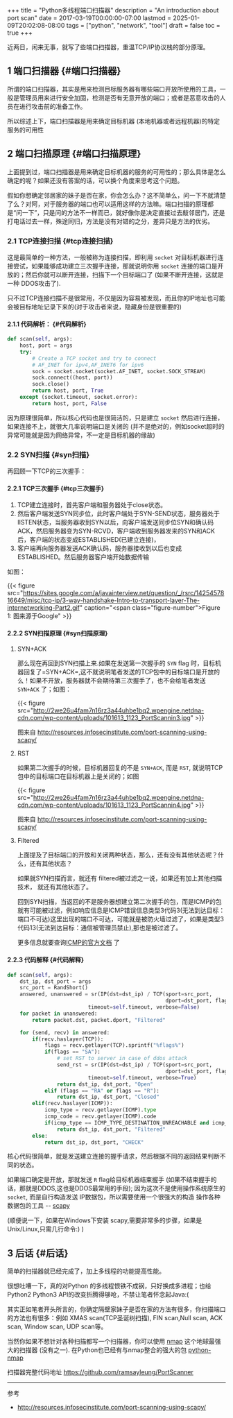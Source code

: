 +++
title = "Python多线程端口扫描器"
description = "An introduction about port scan"
date = 2017-03-19T00:00:00-07:00
lastmod = 2025-01-09T20:02:08-08:00
tags = ["python", "network", "tool"]
draft = false
toc = true
+++

近两日，闲来无事，就写了些端口扫描器，重温TCP/IP协议栈的部分原理。


## <span class="section-num">1</span> 端口扫描器 {#端口扫描器}

所谓的端口扫描器，其实是用来检测目标服务器有哪些端口开放所使用的工具，一般是管理员用来进行安全加固，检测是否有无意开放的端口；或者是恶意攻击的人员在进行攻击前的准备工作。

所以综述上下，端口扫描器是用来确定目标机器 (本地机器或者远程机器)的特定服务的可用性


## <span class="section-num">2</span> 端口扫描原理 {#端口扫描原理}

上面提到过，端口扫描器是用来确定目标机器的服务的可用性的；那么具体是怎么确定的呢？如果还没有答案的话，可以换个角度来思考这个问题。

假如你想确定邻居家的妹子是否在家，你会怎么办？这不简单么，问一下不就清楚了么？对阿，对于服务器的端口也可以适用这样的方法嘛。端口扫描的原理都是“问一下”，只是问的方法不一样而已，就好像你是决定直接过去敲邻居门，还是打电话过去一样，殊途同归，方法是没有对错的之分，差异只是方法的优劣。


### <span class="section-num">2.1</span> TCP连接扫描 {#tcp连接扫描}

这是最简单的一种方法，一般被称为连接扫描，即利用 `socket` 对目标机器进行连接尝试，如果能够成功建立三次握手连接，那就说明你用 `socket` 连接的端口是开放的；然后你就可以断开连接，扫描下一个目标端口了 (如果不断开连接，这就是一种 DDOS攻击了).

只不过TCP连接扫描不是很常用，不仅是因为容易被发现，而且你的IP地址也可能会被目标地址记录下来的(对于攻击者来说，隐藏身份是很重要的)


#### <span class="section-num">2.1.1</span> 代码解析： {#代码解析}

```python
def scan(self, args):
    host, port = args
    try:
        # Create a TCP socket and try to connect
        # AF_INET for ipv4,AF_INET6 for ipv6
        sock = socket.socket(socket.AF_INET, socket.SOCK_STREAM)
        sock.connect((host, port))
        sock.close()
        return host, port, True
    except (socket.timeout, socket.error):
        return host, port, False
```

因为原理很简单，所以核心代码也是很简洁的，只是建立 `socket` 然后进行连接，如果连接不上，就很大几率说明端口是关闭的 (并不是绝对的，例如socket超时的异常可能就是因为网络异常，不一定是目标机器的缘故)


### <span class="section-num">2.2</span> SYN扫描 {#syn扫描}

再回顾一下TCP的三次握手：


#### <span class="section-num">2.2.1</span> TCP三次握手 {#tcp三次握手}

1.  TCP建立连接时，首先客户端和服务器处于close状态。
2.  然后客户端发送SYN同步位，此时客户端处于SYN-SEND状态，服务器处于lISTEN状态，当服务器收到SYN以后，向客户端发送同步位SYN和确认码ACK，然后服务器变为SYN-RCVD，客户端收到服务器发来的SYN和ACK 后，客户端的状态变成ESTABLISHED(已建立连接)，
3.  客户端再向服务器发送ACK确认码，服务器接收到以后也变成ESTABLISHED。然后服务器客户端开始数据传输

如图：

{{< figure src="https://sites.google.com/a/javainterview.net/question/_/rsrc/1425457816649/misc/tcp-ip/3-way-handshake-Intro-to-transport-layer-The-internetworking-Part2.gif" caption="<span class=\"figure-number\">Figure 1: </span>图来源于Google" >}}


#### <span class="section-num">2.2.2</span> SYN扫描原理 {#syn扫描原理}

<!--list-separator-->

1.  SYN+ACK

    那么现在再回到SYN扫描上来.如果在发送第一次握手的 `SYN` flag 时，目标机器回复了=SYN+ACK=,这不就说明笔者发送的TCP包中的目标端口是开放的么！如果不开放，服务器就不会期待第三次握手了，也不会给笔者发送 `SYN+ACK` 了；如图：

    {{< figure src="http://2we26u4fam7n16rz3a44uhbe1bq2.wpengine.netdna-cdn.com/wp-content/uploads/101613_1123_PortScannin3.jpg" >}}

    图来自 <http://resources.infosecinstitute.com/port-scanning-using-scapy/>

<!--list-separator-->

2.  RST

    如果第二次握手的时候，目标机器回复的不是 `SYN+ACK`, 而是 `RST`, 就说明TCP包中的目标端口在目标机器上是关闭的；如图

    {{< figure src="http://2we26u4fam7n16rz3a44uhbe1bq2.wpengine.netdna-cdn.com/wp-content/uploads/101613_1123_PortScannin4.jpg" >}}

    图来自 <http://resources.infosecinstitute.com/port-scanning-using-scapy/>

<!--list-separator-->

3.  Filtered

    上面提及了目标端口的开放和关闭两种状态，那么，还有没有其他状态呢？什么，还有其他状态？

    如果就SYN扫描而言，就还有 filtered被过滤之一说，如果还有加上其他扫描技术， 就还有其他状态了。

    回到SYN扫描，当返回的不是服务器想建立第二次握手的包，而是ICMP的包就有可能被过滤，例如响应信息是ICMP错误信息类型3代码3(无法到达目标：端口不可达)这里出现的端口不可达，可能就是被防火墙过滤了，如果是类型3代码13(无法到达目标：通信被管理员禁止),那也是被过滤了。

    更多信息就要查询[ICMP的官方文档](https://www.iana.org/assignments/icmp-parameters/icmp-parameters.xhtml) 了


#### <span class="section-num">2.2.3</span> 代码解释 {#代码解释}

```python
def scan(self, args):
    dst_ip, dst_port = args
    src_port = RandShort()
    answered, unanswered = sr(IP(dst=dst_ip) / TCP(sport=src_port,
                                                   dport=dst_port, flags="S"),
                          timeout=self.timeout, verbose=False)
    for packet in unanswered:
        return packet.dst, packet.dport, "Filtered"

    for (send, recv) in answered:
        if(recv.haslayer(TCP)):
            flags = recv.getlayer(TCP).sprintf("%flags%")
            if(flags == "SA"):
                # set RST to server in case of ddos attack
                send_rst = sr(IP(dst=dst_ip) / TCP(sport=src_port,
                                                   dport=dst_port, flags="R"),
                          timeout=self.timeout, verbose=True)
                return dst_ip, dst_port, "Open"
            elif (flags == "RA" or flags == "R"):
                return dst_ip, dst_port, "Closed"
        elif(recv.haslayer(ICMP)):
            icmp_type = recv.getlayer(ICMP).type
            icmp_code = recv.getlayer(ICMP).code
            if(icmp_type == ICMP_TYPE_DESTINATION_UNREACHABLE and icmp_code in ICMP_CODE):
                return dst_ip, dst_port, "Filtered"
        else:
            return dst_ip, dst_port, "CHECK"
```

核心代码很简单，就是发送建立连接的握手请求，然后根据不同的返回结果判断不同的状态。

如果端口确定是开放，那就发送 `R` flag给目标机器结束握手 (如果不结束握手的话，那就是DDOS,这也是DDOS最常用的手段); 因为这次不是使用操作系统原生的 `socket`, 而是自行构造发送 IP数据包，所以需要使用一个很强大的构造 操作各种数据包的工具 -- [scapy](https://github.com/phaethon/scapy)

(顺便说一下，如果在Windows下安装 scapy,需要非常多的步骤，如果是Unix/Linux,只需几行命令:) )


## <span class="section-num">3</span> 后话 {#后话}

简单的扫描器就已经完成了，加上多线程的功能提高性能。

很想吐嘈一下，真的对Python 的多线程恨铁不成钢，只好换成多进程；也给 Python2 Python3 API的改变折腾得够呛，不禁让笔者怀念起Java:(

其实正如笔者开头所言的，你确定隔壁家妹子是否在家的方法有很多，你扫描端口的方法也有很多：例如 XMAS scan(TCP圣诞树扫描), FIN scan,Null scan, ACK scan, Window scan, UDP scan等。

当然你如果不想针对各种扫描都写一个扫描器，你可以使用 [nmap](https://nmap.org/) 这个地球最强大的扫描器 (没有之一). 在Python也已经有与nmap整合的强大的包 [python-nmap](http://xael.org/pages/python-nmap-en.html)

扫描器完整代码地址 <https://github.com/ramsayleung/PortScanner>

---

参考

-   <http://resources.infosecinstitute.com/port-scanning-using-scapy/>
